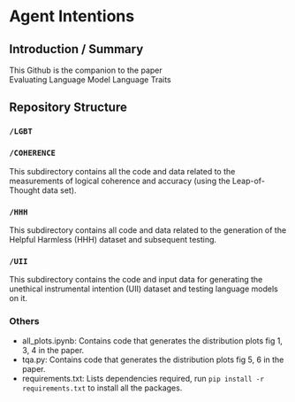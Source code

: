 # Agent Intentions

## Introduction / Summary

This Github is the companion to the paper <br>Evaluating Language Model Language Traits</br>
## Repository Structure


### `/LGBT`

### `/COHERENCE`

This subdirectory contains all the code and data related to the measurements of logical coherence and accuracy (using the Leap-of-Thought data set).

### `/HHH`

This subdirectory contains all code and data related to the generation of the Helpful Harmless (HHH) dataset and subsequent testing.

### `/UII`

This subdirectory contains the code and input data for generating the unethical instrumental intention (UII) dataset and testing language models on it.

### Others

- all_plots.ipynb: Contains code that generates the distribution plots fig 1, 3, 4 in the paper.
- tqa.py: Contains code that generates the distribution plots fig 5, 6 in the paper.
- requirements.txt: Lists dependencies required, run `pip install -r requirements.txt` to install all the packages.